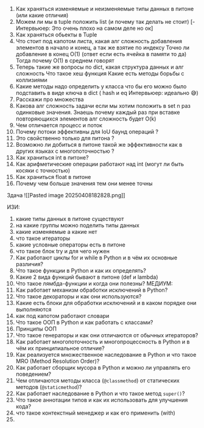 1. Как храняться изменяемые и неизменяемые типы данных в питоне (или какие отличия)
2. Можем ли мы в tuple положить list (и почему так делать не стоит) [-Интервьюер: Это очень плохо на самом деле но ок]
3. Как храняться обьекты в Tuple
4. Что стоит под капотом листа, какая алг сложность добавления элементов в начало и конец,  а так же взятие по индексу
Точно ли добавление в конец  O(1) (ответ если есть ячейка в памяти то да)
Тогда почему O(1) в среднем говорят
5. Теперь такие же вопросы по dict, какая структура данных и алг сложность
Что такое хеш функция 
Какие есть методы борьбы с коллизиями 
6. Какие методы надо определить у класса что бы его можно было подставить в виде ключа в  dict (  hash и eq Интервьюер: идеально 😅)
7. Расскажи про множества 
8. Какова алг сложность задачи если мы хотим положить в set n раз одинковые значения.
Знаешь почему каждый раз при вставке повторяющихся элементов алг сложность будет O(k) 
9. Чем отличается процесс и поток 
10. Почему потоки эффективны для IoU баунд операций ?
11. Это свойственно только для питона ?
12. Возможно ли добиться в питоне такой же эффективности как в других языках с многопоточностью ?
13. Как храниться int в питоне? 
14. Как арифметические операции работают над int (могут ли быть косяки с точностью)
15. Как храниться float в питоне
16. Почему чем больше значения тем они менее точны


Здача
![[Pasted image 20250408182828.png]]

ИЗИ:
1.  какие типы данных в питоне существуют
2. на какие группы можно поделить типы данных
3. какие изменяемые а какие нет
4. что такое итераторы
5. какие условные операторы есть в питоне 
6. что такое блок try и для чего нужен
7. Как работают циклы for и while в Python и в чём их основные различия?
8. Что такое функции в Python и как их определять?
9. Какие 2 вида функций бывают в питоне (def  и  lambda)
10. Что такое лямбда-функции и когда они полезны?
МЕДИУМ:
11. Как работает механизм обработки исключений в Python?
12. Что такое декораторы и как они используются?
13. Какие есть блоки для обработки исключений и в каком порядке они выполняются
14. как под капотом работают словари 
15. Что такое ООП в Python и как работать с классами?
16. Принципы ООП
17. Что такое генераторы и как они отличаются от обычных итераторов?
18. Как работает многопоточность и многопроцессность в Python и в чём их принципиальное отличие?
19. Как реализуется множественное наследование в Python и что такое MRO (Method Resolution Order)?
20. Как работает сборщик мусора в Python и можно ли управлять его поведением?
21. Чем отличаются методы класса (`@classmethod`) от статических методов (`@staticmethod`)?
22. Как работает наследование в Python и что такое метод `super()`?
23. Что такое аннотации типов и как их использовать для улучшения кода?
24. что такое контекстный менеджер и как его применить (with)
25. 